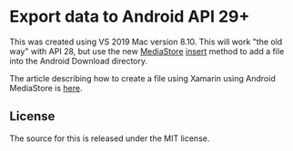 # Export data to Android API 29+

This was created using VS 2019 Mac version 8.10. This will work "the old way" with API 28, but use the new [MediaStore](https://developer.android.google.cn/reference/android/provider/MediaStore.html) [insert](https://developer.android.google.cn/reference/android/content/ContentResolver#insert(android.net.Uri,%20android.content.ContentValues)) method to add a file into the Android Download directory.

The article describing how to create a file using Xamarin using Android MediaStore is [here](https://keithbeattyblog.wordpress.com/2021/09/20/using-xamarin-android-with-mediastore-part-1/).

## License
The source for this is released under the MIT license. 

